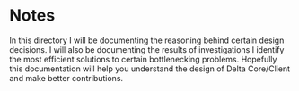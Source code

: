 # Notes

In this directory I will be documenting the reasoning behind certain design decisions. I will also be documenting the results of investigations I identify the most efficient solutions to certain bottlenecking problems. Hopefully this documentation will help you understand the design of Delta Core/Client and make better contributions. 
